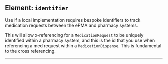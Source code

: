## Element: `identifier` <span class="mro-circle mandatory" title="Mandatory"></span>

Use if a local implementation requires bespoke identifiers to track medication requests between the ePMA and pharmacy systems.


<!-- sentance as to why this is mandatory -->
This will allow x-referencing for a `MedicationRequest` to be uniquely identified within a pharmacy system, and this is the id that you use when referencing a med request within a `MedicationDispense`. This is fundamental to the cross referencing.

---